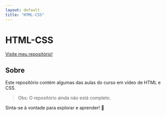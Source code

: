 ```yaml
---
layout: default
title: "HTML-CSS"
---
```


# HTML-CSS

[Visite meu repositório!](https://github.com/joaoric30a/html-css) <!-- Substitua com o link do seu repositório real -->

## Sobre

Este repositório contém algumas das aulas do curso em vídeo de HTML e CSS. 

> Obs: O repositório ainda não está completo.

Sinta-se à vontade para explorar e aprender! 🚀

